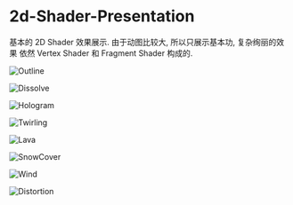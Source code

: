 # 2d-Shader-Presentation
基本的 2D Shader 效果展示. 
由于动图比较大, 所以只展示基本功, 复杂绚丽的效果 依然 Vertex Shader 和 Fragment Shader 构成的.  

![Outline](https://github.com/GameDevBaiyi/2d-Shader-Presentation/assets/100526832/923262e8-9751-4efd-b57a-64978d0a92cb)

![Dissolve](https://github.com/GameDevBaiyi/2d-Shader-Presentation/assets/100526832/ca5e7dc4-6c70-4422-bed4-df7a30b8118c)

![Hologram](https://github.com/GameDevBaiyi/2d-Shader-Presentation/assets/100526832/4cf37227-83e9-4478-92ad-7e277dc6d9c8)

![Twirling](https://github.com/GameDevBaiyi/2d-Shader-Presentation/assets/100526832/08dd6302-2ad9-4352-9626-1cce04e7110c)

![Lava](https://github.com/GameDevBaiyi/2d-Shader-Presentation/assets/100526832/ade5dc17-2c19-44e9-ae3d-91947ad5577b)

![SnowCover](https://github.com/GameDevBaiyi/2d-Shader-Presentation/assets/100526832/0c123693-5c26-4a17-acf2-70c77f0bae6d)

![Wind](https://github.com/GameDevBaiyi/2d-Shader-Presentation/assets/100526832/cb8c80c4-d237-4df6-b1c5-2fbc9941f1cf)

![Distortion](https://github.com/GameDevBaiyi/2d-Shader-Presentation/assets/100526832/aa964bae-80ab-4f07-86b9-eaf030848e0c)
